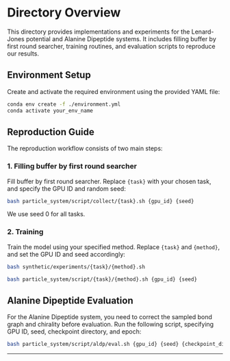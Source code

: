 # Directory Overview

This directory provides implementations and experiments for the Lenard-Jones potential and Alanine Dipeptide systems. It includes filling buffer by first round searcher, training routines, and evaluation scripts to reproduce our results.

## Environment Setup

Create and activate the required environment using the provided YAML file:

```bash
conda env create -f ./environment.yml
conda activate your_env_name
```

## Reproduction Guide

The reproduction workflow consists of two main steps:

### 1. Filling buffer by first round searcher

Fill buffer by first round searcher. Replace `{task}` with your chosen task, and specify the GPU ID and random seed:

```bash
bash particle_system/script/collect/{task}.sh {gpu_id} {seed}
```

We use seed 0 for all tasks.

### 2. Training

Train the model using your specified method. Replace `{task}` and `{method}`, and set the GPU ID and seed accordingly:

```bash
bash synthetic/experiments/{task}/{method}.sh
```

```bash
bash particle_system/script/{task}/{method}.sh {gpu_id} {seed}
```

## Alanine Dipeptide Evaluation

For the Alanine Dipeptide system, you need to correct the sampled bond graph and chirality before evaluation. Run the following script, specifying GPU ID, seed, checkpoint directory, and epoch:

```bash
bash particle_system/script/aldp/eval.sh {gpu_id} {seed} {checkpoint_dir} {epoch}
```

---